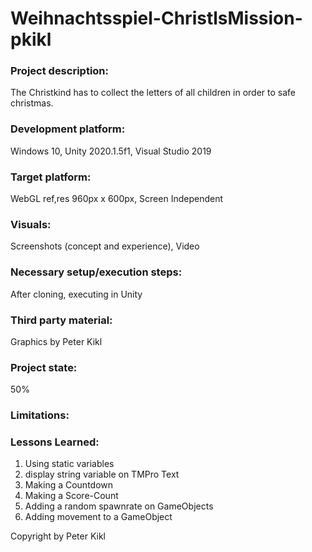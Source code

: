 # Weihnachtsspiel-ChristlsMission-pkikl

### Project description: 
The Christkind has to collect the letters of all children in order to safe christmas.

### Development platform: 
Windows 10, Unity 2020.1.5f1, Visual Studio 2019

### Target platform: 
WebGL ref,res 960px x 600px, Screen Independent

### Visuals: 
Screenshots (concept and experience), Video

### Necessary setup/execution steps: 
After cloning, executing in Unity

### Third party material: 
Graphics by Peter Kikl

### Project state: 
50%

### Limitations: 

### Lessons Learned: 
1. Using static variables
2. display string variable on TMPro Text
3. Making a Countdown
4. Making a Score-Count
5. Adding a random spawnrate on GameObjects
6. Adding movement to a GameObject




Copyright by Peter Kikl
